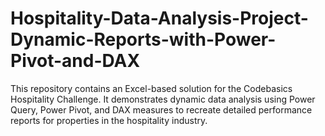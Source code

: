 # Hospitality-Data-Analysis-Project-Dynamic-Reports-with-Power-Pivot-and-DAX
This repository contains an Excel-based solution for the Codebasics Hospitality Challenge. It demonstrates dynamic data analysis using Power Query, Power Pivot, and DAX measures to recreate detailed performance reports for properties in the hospitality industry.
